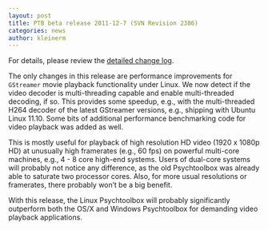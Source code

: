 ```yaml
---
layout: post
title: PTB beta release 2011-12-7 (SVN Revision 2386)
categories: news
author: kleinerm
---
```


For details, please review the [detailed change
log](http://code.google.com/p/psychtoolbox-3/source/detail?r=2386).

The only changes in this release are performance improvements for
`GStreamer` movie playback functionality under Linux. We now detect if
the video decoder is multi-threading capable and enable multi-threaded
decoding, if so. This provides some speedup, e.g., with the
multi-threaded H264 decoder of the latest GStreamer versions, e.g.,
shipping with Ubuntu Linux 11.10. Some bits of additional performance
benchmarking code for video playback was added as well.

This is mostly useful for playback of high resolution HD video (1920 x
1080p HD) at unusually high framerates (e.g., 60 fps) on powerful
multi-core machines, e.g., 4 - 8 core high-end systems. Users of
dual-core systems will probably not notice any difference, as the old
Psychtoolbox was already able to saturate two processor cores. Also, for
more usual resolutions or framerates, there probably won’t be a big
benefit.

With this release, the Linux Psychtoolbox will probably significantly
outperform both the OS/X and Windows Psychtoolbox for demanding video
playback applications.
